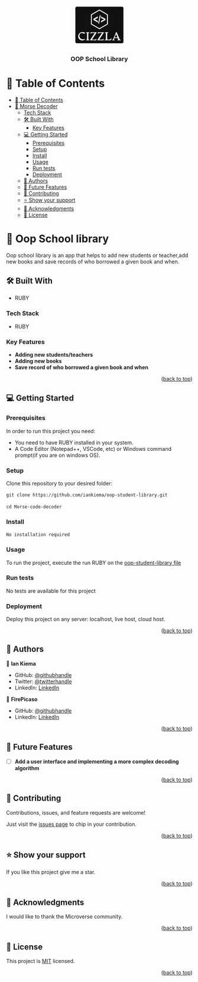 <a name="readme-top"></a>

<div align="center">
 <img src="image/Cizzla_logo.png" alt="logo" width="140"  height="auto" />
  <br/>

  <h3><b>OOP School Library</b></h3>

</div>

# 📗 Table of Contents

- [📗 Table of Contents](#-table-of-contents)
- [📖 Morse Decoder ](#Morse-decoder)
    - [Tech Stack](#tech-stack)
  - [🛠 Built With ](#-built-with-)
    - [Key Features ](#key-features-)
  - [💻 Getting Started ](#-getting-started-)
    - [Prerequisites](#prerequisites)
    - [Setup](#setup)
    - [Install](#install)
    - [Usage](#usage)
    - [Run tests](#run-tests)
    - [Deployment](#deployment)
  - [👥 Authors ](#-authors-)
  - [🔭 Future Features ](#-future-features-)
  - [🤝 Contributing ](#-contributing-)
  - [⭐️ Show your support ](#️-show-your-support-)
  - [🙏 Acknowledgments ](#-acknowledgments-)
  - [📝 License ](#-license-)

# 📖 Oop School library <a name="opp school library"></a>

Oop school library is an app that helps to add new students or teacher,add new books and save records of who borrowed a given book and when.

## 🛠 Built With <a name="built-with"></a>
- RUBY

### Tech Stack <a name="tech-stack"></a>

- RUBY


### Key Features <a name="key-features"></a>

- **Adding new students/teachers**
- **Adding new books**
- **Save record of who borrowed a given book and when**


<p align="right">(<a href="#readme-top">back to top</a>)</p>

## 💻 Getting Started <a name="getting-started"></a>

### Prerequisites

In order to run this project you need:

- You need to have RUBY installed in your system.
- A Code Editor (Notepad++, VSCode, etc) or Windows command prompt(if you are on windows OS).

### Setup

Clone this repository to your desired folder:

```
git clone https://github.com/iankiema/oop-student-library.git

cd Morse-code-decoder
```

### Install

```
No installation required
```

### Usage

To run the project, execute the run RUBY on the [oop-student-library file](https://github.com/iankiema/oop-student-library.git)

### Run tests

No tests are available for this project

### Deployment

Deploy this project on any server: localhost, live host, cloud host.

<p align="right">(<a href="#readme-top">back to top</a>)</p>

## 👥 Authors <a name="authors"></a>

👤 **Ian Kiema**

- GitHub: [@githubhandle](https://github.com/iankiema)
- Twitter: [@twitterhandle](https://twitter.com/twitterhandle)
- LinkedIn: [LinkedIn](www.linkedin.com/in/ian-kiema-73419779)

👤 **FirePicaso**

- GitHub: [@githubhandle](https://github.com/firepicaso)
- LinkedIn: [LinkedIn](https://www.linkedin.com/in/mustakim-masum/)


<p align="right">(<a href="#readme-top">back to top</a>)</p>

## 🔭 Future Features <a name="future-features"></a>

- [ ] **Add a user interface and implementing a more complex decoding algorithm**

<p align="right">(<a href="#readme-top">back to top</a>)</p>

## 🤝 Contributing <a name="contributing"></a>

Contributions, issues, and feature requests are welcome!

Just visit the [issues page](https://github.com/iankiema/Morse-code-decoder/issues) to chip in your contribution.

<p align="right">(<a href="#readme-top">back to top</a>)</p>

## ⭐️ Show your support <a name="support"></a>

If you like this project give me a star.

<p align="right">(<a href="#readme-top">back to top</a>)</p>

## 🙏 Acknowledgments <a name="acknowledgements"></a>

I would like to thank the Microverse community.

<p align="right">(<a href="#readme-top">back to top</a>)</p>

## 📝 License <a name="license"></a>


This project is [MIT](./LICENSE) licensed.


<p align="right">(<a href="#readme-top">back to top</a>)</p>
